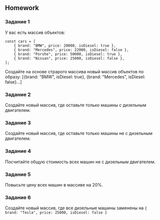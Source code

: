 ##  Homework

### Задание 1
 У вас есть массив объектов:
```
const cars = [
    { brand: "BMW", price: 20000, isDiesel: true },
    { brand: "Mercedes", price: 22000, isDiesel: false },
    { brand: "Porshe", price: 50000, isDiesel: true },
    { brand: "Nissan", price: 25000, isDiesel: false },
];
```
Создайте на основе страрого массива новый массив объектов по образу:
[{brand: "BMW", isDiesel: true}, {brand: "Mercedes", isDiesel: false}...]

### Задание 2
Создайте новый массив, где оставьте только машины с дизельным двигателем.

### Задание 3
Создайте новый массив, где оставьте только машины не с дизельным двигателем.

### Задание 4
Посчитайте общую стоимость всех машин не с дизельным двигателем. 

### Задание 5
Повысьте цену всех машин в массиве на 20%.

### Задание 6 
Создайте новый массив, где все дизельные машины заменены на 
`{ brand: "Tesla", price: 25000, isDiesel: false }
`